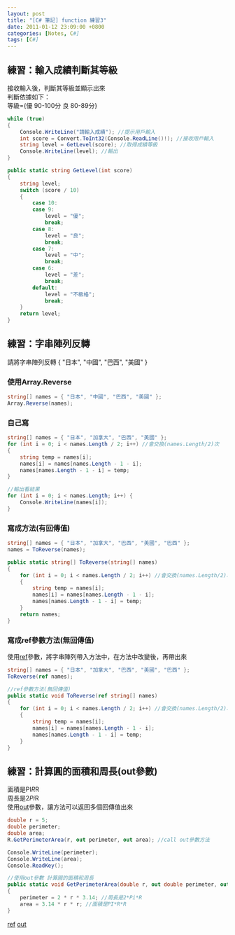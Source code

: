```yaml
---
layout: post
title: "[C# 筆記] function 練習3"
date: 2011-01-12 23:09:00 +0800
categories: [Notes, C#]
tags: [C#]
---
```


## 練習：輸入成績判斷其等級
接收輸入後，判斷其等級並顯示出來    
判斷依據如下：  
等級={優 90-100分 良 80-89分}   
```c#
while (true)
{
    Console.WriteLine("請輸入成績"); //提示用戶輸入
    int score = Convert.ToInt32(Console.ReadLine()!); //接收用戶輸入
    string level = GetLevel(score); //取得成績等級
    Console.WriteLine(level); //輸出
}

public static string GetLevel(int score)
{
    string level;
    switch (score / 10)
    {
        case 10:
        case 9:
            level = "優";
            break;
        case 8:
            level = "良";
            break;
        case 7:
            level = "中";
            break;
        case 6:
            level = "差";
            break;
        default:
            level = "不級格";
            break;
    }
    return level;
}
```
## 練習：字串陣列反轉
請將字串陣列反轉 { "日本", "中國", "巴西", "美國" }

### 使用Array.Reverse
```c#
string[] names = { "日本", "中國", "巴西", "美國" };
Array.Reverse(names);
```

### 自己寫
```c#
string[] names = { "日本", "加拿大", "巴西", "美國" };
for (int i = 0; i < names.Length / 2; i++) //會交換(names.Length/2)次
{
    string temp = names[i];
    names[i] = names[names.Length - 1 - i];
    names[names.Length - 1 - i] = temp;
}

//輸出看結果
for (int i = 0; i < names.Length; i++) {
    Console.WriteLine(names[i]);
}
```

### 寫成方法(有回傳值)
```c#
string[] names = { "日本", "加拿大", "巴西", "美國", "巴西" };
names = ToReverse(names);

public static string[] ToReverse(string[] names)
{
    for (int i = 0; i < names.Length / 2; i++) //會交換(names.Length/2)次
    {
        string temp = names[i];
        names[i] = names[names.Length - 1 - i];
        names[names.Length - 1 - i] = temp;
    }
    return names;
}
```

### 寫成ref參數方法(無回傳值)
使用[ref](https://riivalin.github.io/posts/ref/)參數，將字串陣列帶入方法中，在方法中改變後，再帶出來
```c#
string[] names = { "日本", "加拿大", "巴西", "美國", "巴西" };
ToReverse(ref names);

//ref參數方法(無回傳值)
public static void ToReverse(ref string[] names)
{
    for (int i = 0; i < names.Length / 2; i++) //會交換(names.Length/2)次
    {
        string temp = names[i];
        names[i] = names[names.Length - 1 - i];
        names[names.Length - 1 - i] = temp;
    }
}
```

## 練習：計算圓的面積和周長(out參數)
面積是PI*R*R    
周長是2*Pi*R    
使用[out](https://riivalin.github.io/posts/out/)參數，讓方法可以返回多個回傳值出來
```c#
double r = 5;
double perimeter;
double area;
R.GetPerimeterArea(r, out perimeter, out area); //call out參數方法

Console.WriteLine(perimeter);
Console.WriteLine(area);
Console.ReadKey();

//使用out參數 計算圓的面積和周長
public static void GetPerimeterArea(double r, out double perimeter, out double area)
{
    perimeter = 2 * r * 3.14; //周長是2*Pi*R
    area = 3.14 * r * r; //面積是PI*R*R
}
```
[ref](https://riivalin.github.io/posts/ref/)
[out](https://riivalin.github.io/posts/out/)